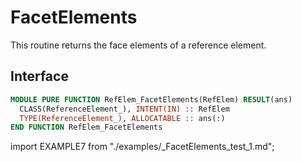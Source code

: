 # FacetElements

This routine returns the face elements of a reference element.

## Interface

<Tabs>
<TabItem value="interface" label="Interface" default>

```fortran
MODULE PURE FUNCTION RefElem_FacetElements(RefElem) RESULT(ans)
  CLASS(ReferenceElement_), INTENT(IN) :: RefElem
  TYPE(ReferenceElement_), ALLOCATABLE :: ans(:)
END FUNCTION RefElem_FacetElements
```

</TabItem>

<TabItem value="example" label="example">

import EXAMPLE7 from "./examples/_FacetElements_test_1.md";

<EXAMPLE7 />

</TabItem>

<TabItem value="close" label="↢ close">

</TabItem>
</Tabs>
